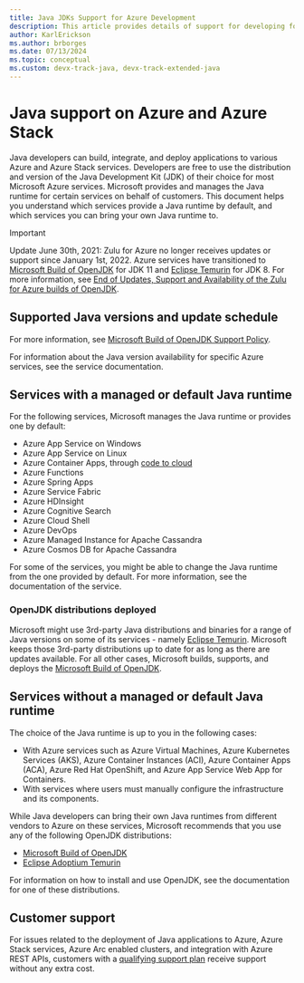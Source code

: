 ```yaml
---
title: Java JDKs Support for Azure Development
description: This article provides details of support for developing for or deploying Java applications to Azure and Azure Stack.
author: KarlErickson
ms.author: brborges
ms.date: 07/13/2024
ms.topic: conceptual
ms.custom: devx-track-java, devx-track-extended-java
---
```

# Java support on Azure and Azure Stack

Java developers can build, integrate, and deploy applications to various Azure and Azure Stack services. Developers are free to use the distribution and version of the Java Development Kit (JDK) of their choice for most Microsoft Azure services. Microsoft provides and manages the Java runtime for certain services on behalf of customers. This document helps you understand which services provide a Java runtime by default, and which services you can bring your own Java runtime to.

> [!IMPORTANT]
> Update June 30th, 2021: Zulu for Azure no longer receives updates or support since January 1st, 2022. Azure services have transitioned to [Microsoft Build of OpenJDK](/java/openjdk/install) for JDK 11 and [Eclipse Temurin](https://adoptium.net/releases.html?variant=openjdk8&jvmVariant=hotspot) for JDK 8. For more information, see [End of Updates, Support and Availability of the Zulu for Azure builds of OpenJDK](https://devblogs.microsoft.com/java/end-of-updates-support-and-availability-of-zulu-for-azure/).

## Supported Java versions and update schedule

For more information, see [Microsoft Build of OpenJDK Support Policy](/java/openjdk/support).

For information about the Java version availability for specific Azure services, see the service documentation.

## Services with a managed or default Java runtime

For the following services, Microsoft manages the Java runtime or provides one by default:

* Azure App Service on Windows
* Azure App Service on Linux
* Azure Container Apps, through [code to cloud](/azure/container-apps/deploy-artifact?tabs=bash)
* Azure Functions
* Azure Spring Apps
* Azure Service Fabric
* Azure HDInsight
* Azure Cognitive Search
* Azure Cloud Shell
* Azure DevOps
* Azure Managed Instance for Apache Cassandra
* Azure Cosmos DB for Apache Cassandra

For some of the services, you might be able to change the Java runtime from the one provided by default. For more information, see the documentation of the service.

### OpenJDK distributions deployed

Microsoft might use 3rd-party Java distributions and binaries for a range of Java versions on some of its services - namely [Eclipse Temurin][temurin-link]. Microsoft keeps those 3rd-party distributions up to date for as long as there are updates available. For all other cases, Microsoft builds, supports, and deploys the [Microsoft Build of OpenJDK][msjdk-link].

## Services without a managed or default Java runtime

The choice of the Java runtime is up to you in the following cases:

* With Azure services such as Azure Virtual Machines, Azure Kubernetes Services (AKS), Azure Container Instances (ACI), Azure Container Apps (ACA), Azure Red Hat OpenShift, and Azure App Service Web App for Containers.
* With services where users must manually configure the infrastructure and its components.

While Java developers can bring their own Java runtimes from different vendors to Azure on these services, Microsoft recommends that you use any of the following OpenJDK distributions:

* [Microsoft Build of OpenJDK][msjdk-link]
* [Eclipse Adoptium Temurin][temurin-link]

For information on how to install and use OpenJDK, see the documentation for one of these distributions.

[msjdk-link]: https://www.microsoft.com/openjdk
[temurin-link]: https://www.adoptium.net

## Customer support

For issues related to the deployment of Java applications to Azure, Azure Stack services, Azure Arc enabled clusters, and integration with Azure REST APIs, customers with a [qualifying support plan](https://azure.microsoft.com/support/plans/) receive support without any extra cost.

